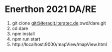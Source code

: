 # Enerthon 2021 DA/RE
1. git clone git@iteragit.iteratec.de:owd/dare.git
2. cd dare
3. npm install
4. npm run start
5. http://localhost:9000/mapView/mapView.html